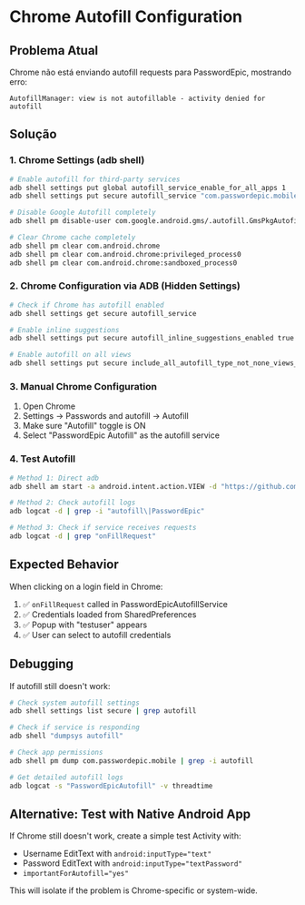 # Chrome Autofill Configuration

## Problema Atual

Chrome não está enviando autofill requests para PasswordEpic, mostrando erro:

```
AutofillManager: view is not autofillable - activity denied for autofill
```

## Solução

### 1. **Chrome Settings** (adb shell)

```bash
# Enable autofill for third-party services
adb shell settings put global autofill_service_enable_for_all_apps 1
adb shell settings put secure autofill_service "com.passwordepic.mobile/.autofill.PasswordEpicAutofillService"

# Disable Google Autofill completely
adb shell pm disable-user com.google.android.gms/.autofill.GmsPkgAutofillService

# Clear Chrome cache completely
adb shell pm clear com.android.chrome
adb shell pm clear com.android.chrome:privileged_process0
adb shell pm clear com.android.chrome:sandboxed_process0
```

### 2. **Chrome Configuration via ADB** (Hidden Settings)

```bash
# Check if Chrome has autofill enabled
adb shell settings get secure autofill_service

# Enable inline suggestions
adb shell settings put secure autofill_inline_suggestions_enabled true

# Enable autofill on all views
adb shell settings put secure include_all_autofill_type_not_none_views_in_assist_structure true
```

### 3. **Manual Chrome Configuration**

1. Open Chrome
2. Settings → Passwords and autofill → Autofill
3. Make sure "Autofill" toggle is ON
4. Select "PasswordEpic Autofill" as the autofill service

### 4. **Test Autofill**

```bash
# Method 1: Direct adb
adb shell am start -a android.intent.action.VIEW -d "https://github.com/login" com.android.chrome

# Method 2: Check autofill logs
adb logcat -d | grep -i "autofill\|PasswordEpic"

# Method 3: Check if service receives requests
adb logcat -d | grep "onFillRequest"
```

## Expected Behavior

When clicking on a login field in Chrome:

1. ✅ `onFillRequest` called in PasswordEpicAutofillService
2. ✅ Credentials loaded from SharedPreferences
3. ✅ Popup with "testuser" appears
4. ✅ User can select to autofill credentials

## Debugging

If autofill still doesn't work:

```bash
# Check system autofill settings
adb shell settings list secure | grep autofill

# Check if service is responding
adb shell "dumpsys autofill"

# Check app permissions
adb shell pm dump com.passwordepic.mobile | grep -i autofill

# Get detailed autofill logs
adb logcat -s "PasswordEpicAutofill" -v threadtime
```

## Alternative: Test with Native Android App

If Chrome still doesn't work, create a simple test Activity with:

- Username EditText with `android:inputType="text"`
- Password EditText with `android:inputType="textPassword"`
- `importantForAutofill="yes"`

This will isolate if the problem is Chrome-specific or system-wide.
